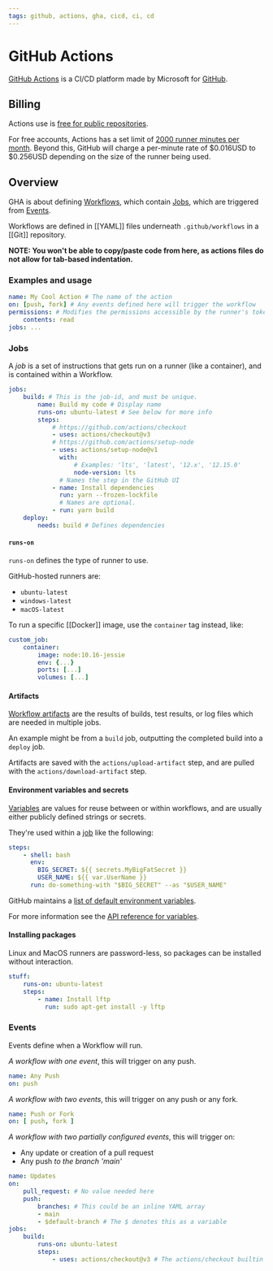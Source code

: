 ```yaml
---
tags: github, actions, gha, cicd, ci, cd
---
```


# GitHub Actions

[GitHub Actions](https://docs.github.com/en/actions) is a CI/CD platform made by Microsoft for [GitHub](https://github.com/).

## Billing

Actions use is [free for public repositories](https://docs.github.com/en/actions/learn-github-actions/usage-limits-billing-and-administration#about-billing-for-github-actions).

For free accounts, Actions has a set limit of [2000 runner minutes per month](https://docs.github.com/en/billing/managing-billing-for-github-actions/about-billing-for-github-actions#included-storage-and-minutes).
Beyond this, GitHub will charge a per-minute rate of $0.016USD to $0.256USD depending on the size of the runner being used.

## Overview

GHA is about defining [Workflows](https://docs.github.com/en/actions/using-workflows/about-workflows), which contain [Jobs](https://docs.github.com/en/actions/using-jobs/using-jobs-in-a-workflow), which are triggered from [Events](https://docs.github.com/en/actions/using-workflows/triggering-a-workflow).

Workflows are defined in [[YAML]] files underneath `.github/workflows` in a [[Git]] repository.

**NOTE: You won't be able to copy/paste code from here, as actions files do not allow for tab-based indentation.**

### Examples and usage

```yaml
name: My Cool Action # The name of the action
on: [push, fork] # Any events defined here will trigger the workflow
permissions: # Modifies the permissions accessible by the runner's token
	contents: read
jobs: ...
```

### Jobs

A *job* is a set of instructions that gets run on a runner (like a container), and is contained within a Workflow.

```yaml
jobs:
	build: # This is the job-id, and must be unique.
		name: Build my code # Display name
		runs-on: ubuntu-latest # See below for more info
		steps:
			# https://github.com/actions/checkout
			- uses: actions/checkout@v3
			# https://github.com/actions/setup-node
			- uses: actions/setup-node@v1
			  with:
				  # Examples: 'lts', 'latest', '12.x', '12.15.0'
				  node-version: lts
			  # Names the step in the GitHub UI
			- name: Install dependencies
			  run: yarn --frozen-lockfile
			  # Names are optional.
			- run: yarn build
	deploy:
		needs: build # Defines dependencies
```

#### `runs-on`

`runs-on` defines the type of runner to use.

GitHub-hosted runners are:
- `ubuntu-latest`
- `windows-latest`
- `macOS-latest`

To run a specific [[Docker]] image, use the `container` tag instead, like:
```yaml
custom_job:
	container:
		image: node:10.16-jessie
		env: {...}
		ports: [...]
		volumes: [...]
```

#### Artifacts

[Workflow artifacts](https://docs.github.com/en/actions/using-workflows/storing-workflow-data-as-artifacts#about-workflow-artifacts) are the results of builds, test results, or log files which are needed in multiple jobs.

An example might be from a `build` job, outputting the completed build into a `deploy` job.

Artifacts are saved with the `actions/upload-artifact` step, and are pulled with the `actions/download-artifact` step.

#### Environment variables and secrets

[Variables](https://docs.github.com/en/actions/learn-github-actions/variables#about-variables) are values for reuse between or within workflows, and are usually either publicly defined strings or secrets.

They're used within a [job](#Jobs) like the following:
```yaml
steps:
	- shell: bash
	  env:
		BIG_SECRET: ${{ secrets.MyBigFatSecret }}
		USER_NAME: ${{ var.UserName }}
	  run: do-something-with "$BIG_SECRET" --as "$USER_NAME"
```

GitHub maintains a [list of default environment variables](https://docs.github.com/en/actions/learn-github-actions/variables#default-environment-variables).

For more information see the [API reference for variables](https://docs.github.com/en/rest/actions/variables?apiVersion=2022-11-28).

#### Installing packages

Linux and MacOS runners are password-less, so packages can be installed without interaction.

```yaml
stuff:
	runs-on: ubuntu-latest
	steps:
		- name: Install lftp
		  run: sudo apt-get install -y lftp
```

### Events

Events define when a Workflow will run.

*A workflow with one event*, this will trigger on any push.
```yaml
name: Any Push
on: push
```

*A workflow with two events*, this will trigger on any push or any fork.
```yaml
name: Push or Fork
on: [ push, fork ]
```

*A workflow with two partially configured events*, this will trigger on:
- Any update or creation of a pull request
- Any push *to the branch 'main'*
```yaml
name: Updates
on:
	pull_request: # No value needed here
	push:
		branches: # This could be an inline YAML array
		- main
		- $default-branch # The $ denotes this as a variable
jobs:
	build:
		runs-on: ubuntu-latest
		steps:
			- uses: actions/checkout@v3 # The actions/checkout builtin
```

